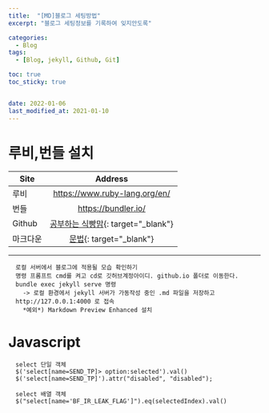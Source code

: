 ```yaml
---
title:  "[MD]블로그 세팅방법"
excerpt: "블로그 세팅정보를 기록하여 잊지안도록" 

categories:
  - Blog
tags:
  - [Blog, jekyll, Github, Git]

toc: true
toc_sticky: true


date: 2022-01-06
last_modified_at: 2021-01-10
---
```

# 루비,번들 설치

|Site|Address|
|---|:---:|
|루비|<https://www.ruby-lang.org/en/>|
|번들|<https://bundler.io/>|
|Github|[공부하는 식빵맘](https://ansohxxn.github.io/blog/posting/){: target="_blank"}|
|마크다운|[문법](https://hongsii.github.io/2017/06/01/How-to-Write-with-Markdown){: target="_blank"}|

---
``` 
  로컬 서버에서 블로그에 적용될 모습 확인하기
  명령 프롬프트 cmd를 켜고 cd로 깃허브계정아이디. github.io 폴더로 이동한다.  
  bundle exec jekyll serve 명령
    -> 로컬 환경에서 jekyll 서버가 가동작성 중인 .md 파일을 저장하고  
  http://127.0.0.1:4000 로 접속    
    *예외*) Markdown Preview Enhanced 설치
```

    
# Javascript

```
  select 단일 객체
  $('select[name=SEND_TP]> option:selected').val()  
  $('select[name=SEND_TP]').attr("disabled", "disabled");

  select 배열 객체
  $("select[name='BF_IR_LEAK_FLAG']").eq(selectedIndex).val()

```

